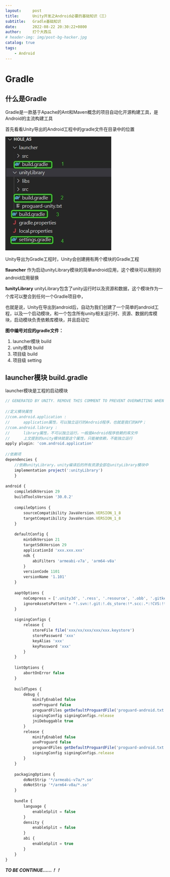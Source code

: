 ```yaml
---
layout:     post
title:      Unity开发之Android必要的基础知识（三）
subtitle:   Gradle基础知识
date:       2022-08-22 20:30:22+0800
author:     打个大西瓜
# header-img: img/post-bg-hacker.jpg
catalog: true
tags:
    - Android
---
```


# Gradle
## 什么是Gradle
Gradle是一款基于Apache的Ant和Maven概念的项目自动化开源构建工具，是Android的主流构建工具

首先看看Unity导出的Android工程中的gradle文件在目录中的位置

![文件目录](/img/android-img//android-project.jpg)

Unity导出为Gradle工程时，Unity会创建拥有两个模块的Gradle工程

**❗️launcher**
作为启动unityLibrary模块的简单android应用，这个模块可以用别的android应用替换

**❗️unityLibrary**
unityLibrary包含了unity运行时以及资源和数据，这个模块作为一个库可以整合到任何一个Gradle项目中，

也就是说，Unity在导出到android后，自动为我们创建了一个简单的android工程，以及一个启动模块，和一个包含所有unity相关运行时、资源、数据的库模块，启动模块负责依赖库模块，并且启动它

**图中编号对应的gradle文件：**

1. launcher模块 build
2. unity模块 build
3. 项目级 build
4. 项目级 setting

## launcher模块 build.gradle

launcher模块是工程的启动模块
``` js
// GENERATED BY UNITY. REMOVE THIS COMMENT TO PREVENT OVERWRITING WHEN EXPORTING AGAIN

//定义模块属性
//com.android.application : 
//      application属性，可以独立运行的Android程序，也就是我们的APP；
//com.android.library : 
//      library属性，不可以独立运行，一般是Android程序依赖的库文件
//      上文提到的unity模块就是这个属性，只能被依赖，不能独立运行
apply plugin: 'com.android.application'

//依赖项
dependencies {
    //依赖unityLibrary，unity编译后的所有资源全部在unityLibrary模块中
    implementation project(':unityLibrary')
    }

android {
    compileSdkVersion 29
    buildToolsVersion '30.0.2'

    compileOptions {
        sourceCompatibility JavaVersion.VERSION_1_8
        targetCompatibility JavaVersion.VERSION_1_8
    }

    defaultConfig {
        minSdkVersion 21
        targetSdkVersion 29
        applicationId 'xxx.xxx.xxx'
        ndk {
            abiFilters 'armeabi-v7a', 'arm64-v8a'
        }
        versionCode 1101
        versionName '1.101'
    }

    aaptOptions {
        noCompress = ['.unity3d', '.ress', '.resource', '.obb', '.gitkeep']
        ignoreAssetsPattern = "!.svn:!.git:!.ds_store:!*.scc:.*:!CVS:!thumbs.db:!picasa.ini:!*~"
    }

    signingConfigs {
        release {
            storeFile file('xxx/xx/xxx/xxx/xxx.keystore')
            storePassword 'xxx'
            keyAlias 'xxx'
            keyPassword 'xxx'
        }
    }

    lintOptions {
        abortOnError false
    }

    buildTypes {
        debug {
            minifyEnabled false
            useProguard false
            proguardFiles getDefaultProguardFile('proguard-android.txt')
            signingConfig signingConfigs.release
            jniDebuggable true
        }
        release {
            minifyEnabled false
            useProguard false
            proguardFiles getDefaultProguardFile('proguard-android.txt')
            signingConfig signingConfigs.release
        }
    }

    packagingOptions {
        doNotStrip '*/armeabi-v7a/*.so'
        doNotStrip '*/arm64-v8a/*.so'
    }

    bundle {
        language {
            enableSplit = false
        }
        density {
            enableSplit = false
        }
        abi {
            enableSplit = true
        }
    }
}

```

***TO BE CONTINUE......！！***